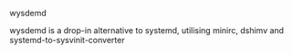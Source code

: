 wysdemd

wysdemd is a drop-in alternative to systemd, utilising minirc, dshimv and systemd-to-sysvinit-converter


